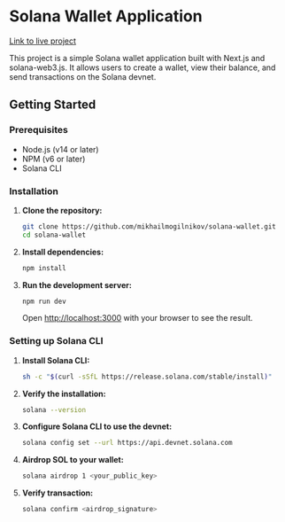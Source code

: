 # Solana Wallet Application

[Link to live project](https://solana-wallet-neon.vercel.app)

This project is a simple Solana wallet application built with Next.js and solana-web3.js. It allows users to create a wallet, view their balance, and send transactions on the Solana devnet.

## Getting Started

### Prerequisites

- Node.js (v14 or later)
- NPM (v6 or later)
- Solana CLI

### Installation

1. **Clone the repository:**

    ```bash
    git clone https://github.com/mikhailmogilnikov/solana-wallet.git
    cd solana-wallet
    ```

2. **Install dependencies:**

    ```bash
    npm install
    ```

3. **Run the development server:**

    ```bash
    npm run dev
    ```

    Open [http://localhost:3000](http://localhost:3000) with your browser to see the result.

### Setting up Solana CLI

1. **Install Solana CLI:**

    ```bash
    sh -c "$(curl -sSfL https://release.solana.com/stable/install)"
    ```

2. **Verify the installation:**

    ```bash
    solana --version
    ```

3. **Configure Solana CLI to use the devnet:**

    ```bash
    solana config set --url https://api.devnet.solana.com
    ```

4. **Airdrop SOL to your wallet:**

    ```bash
    solana airdrop 1 <your_public_key>

5. **Verify transaction:**

    ```bash
    solana confirm <airdrop_signature>
